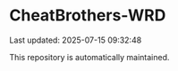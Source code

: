 # CheatBrothers-WRD

Last updated: 2025-07-15 09:32:48

This repository is automatically maintained.
